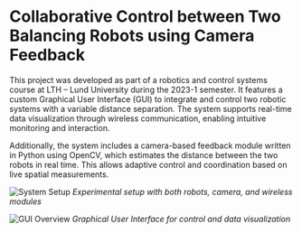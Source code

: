 # Collaborative Control between Two Balancing Robots using Camera Feedback 

This project was developed as part of a robotics and control systems course at LTH – Lund University during the 2023-1 semester. It features a custom Graphical User Interface (GUI) to integrate and control two robotic systems with a variable distance separation. The system supports real-time data visualization through wireless communication, enabling intuitive monitoring and interaction.

Additionally, the system includes a camera-based feedback module written in Python using OpenCV, which estimates the distance between the two robots in real time. This allows adaptive control and coordination based on live spatial measurements.

![System Setup](./images/system-setup.jpg)
*Experimental setup with both robots, camera, and wireless modules*

![GUI Overview](./images/gui.png)
*Graphical User Interface for control and data visualization*
